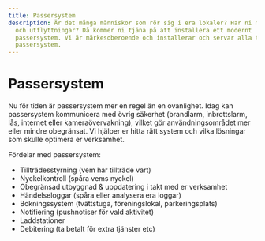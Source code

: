 ```yaml
---
title: Passersystem
description: Är det många människor som rör sig i era lokaler? Har ni många in-
  och utflyttningar? Då kommer ni tjäna på att installera ett modernt
  passersystem. Vi är märkesoberoende och installerar och servar alla typer av
  passersystem.
---
```

# Passersystem

Nu för tiden är passersystem mer en regel än en ovanlighet. Idag kan passersystem kommunicera med övrig säkerhet (brandlarm, inbrottslarm, lås, internet eller kameraövervakning), vilket gör användningsområdet mer eller mindre obegränsat. Vi hjälper er hitta rätt system och vilka lösningar som skulle optimera er verksamhet.

Fördelar med passersystem:

* Tillträdesstyrning (vem har tillträde vart)
* Nyckelkontroll (spåra vems nyckel)
* Obegränsad utbyggnad & uppdatering i takt med er verksamhet
* Händelseloggar (spåra eller analysera era loggar)
* Bokningssystem (tvättstuga, föreningslokal, parkeringsplats)
* Notifiering (pushnotiser för vald aktivitet)
* Laddstationer 
* Debitering (ta betalt för extra tjänster etc)